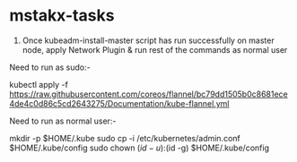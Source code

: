 # mstakx-tasks
1. Once kubeadm-install-master script has run successfully on master node, apply Network Plugin & run rest of the commands as normal user

Need to run as sudo:-

kubectl apply -f https://raw.githubusercontent.com/coreos/flannel/bc79dd1505b0c8681ece4de4c0d86c5cd2643275/Documentation/kube-flannel.yml

Need to run as normal user:-

mkdir -p $HOME/.kube
sudo cp -i /etc/kubernetes/admin.conf $HOME/.kube/config
sudo chown $(id -u):$(id -g) $HOME/.kube/config

